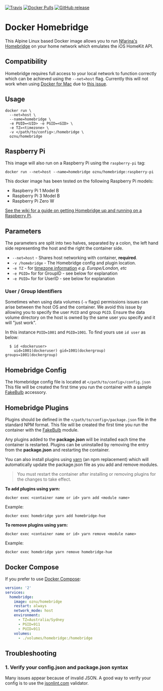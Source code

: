 
[![Travis](https://img.shields.io/travis/oznu/docker-homebridge.svg)](https://travis-ci.org/oznu/docker-homebridge) [![Docker Pulls](https://img.shields.io/docker/pulls/oznu/homebridge.svg)](https://hub.docker.com/r/oznu/homebridge/) [![GitHub release](https://img.shields.io/github/release/oznu/docker-homebridge.svg)](https://github.com/oznu/docker-homebridge)


# Docker Homebridge

This Alpine Linux based Docker image allows you to run [Nfarina's](https://github.com/nfarina) [Homebridge](https://github.com/nfarina/homebridge) on your home network which emulates the iOS HomeKit API.

## Compatibility

Homebridge requires full access to your local network to function correctly which can be achieved using the ```--net=host``` flag.
Currently this will not work when using [Docker for Mac](https://docs.docker.com/docker-for-mac/) due to [this issue](https://github.com/docker/for-mac/issues/68).

## Usage

```shell
docker run \
  --net=host \
  --name=homebridge \
  -e PUID=<UID> -e PGID=<GID> \
  -e TZ=<timezone> \
  -v </path/to/config>:/homebridge \
  oznu/homebridge
```

## Raspberry Pi

This image will also run on a Raspberry Pi using the ```raspberry-pi``` tag:

```
docker run --net=host --name=homebridge oznu/homebridge:raspberry-pi
```

This docker image has been tested on the following Raspberry Pi models:

* Raspberry Pi 1 Model B
* Raspberry Pi 3 Model B
* Raspberry Pi Zero W

[See the wiki for a guide on getting Homebridge up and running on a Raspberry Pi](https://github.com/oznu/docker-homebridge/wiki/Homebridge-on-Raspberry-Pi).

## Parameters

The parameters are split into two halves, separated by a colon, the left hand side representing the host and the right the container side.

* `--net=host` - Shares host networking with container, **required**.
* `-v /homebridge` - The Homebridge config and plugin location.
* `-e TZ` - for [timezone information](https://en.wikipedia.org/wiki/List_of_tz_database_time_zones) *e.g. Europe/London, etc*
* `-e PGID=` for for GroupID - see below for explanation
* `-e PUID=` for for UserID - see below for explanation

### User / Group Identifiers

Sometimes when using data volumes (`-v` flags) permissions issues can arise between the host OS and the container. We avoid this issue by allowing you to specify the user `PUID` and group `PGID`. Ensure the data volume directory on the host is owned by the same user you specify and it will "just work".

In this instance `PUID=1001` and `PGID=1001`. To find yours use `id user` as below:

```
  $ id <dockeruser>
    uid=1001(dockeruser) gid=1001(dockergroup) groups=1001(dockergroup)
```

## Homebridge Config

The Homebridge config file is located at ```</path/to/config>/config.json```
This file will be created the first time you run the container with a sample [FakeBulb](https://www.npmjs.com/package/homebridge-fakebulb) accessory.

## Homebridge Plugins

Plugins should be defined in the ```</path/to/config>/package.json``` file in the standard NPM format.
This file will be created the first time you run the container with the [FakeBulb](https://www.npmjs.com/package/homebridge-fakebulb) module.

Any plugins added to the **package.json** will be installed each time the container is restarted.
Plugins can be uninstalled by removing the entry from the **package.json** and restarting the container.

You can also install plugins using [yarn](https://yarnpkg.com) (an npm replacement) which will automatically update the package.json file as you add and remove modules.

> You must restart the container after installing or removing plugins for the changes to take effect.

**To add plugins using yarn:**

```
docker exec <container name or id> yarn add <module name>
```

Example:

```
docker exec homebridge yarn add homebridge-hue
```

**To remove plugins using yarn:**

```
docker exec <container name or id> yarn remove <module name>
```

Example:

```
docker exec homebridge yarn remove homebridge-hue
```


## Docker Compose

If you prefer to use [Docker Compose](https://docs.docker.com/compose/):

```yml
version: '2'
services:
  homebridge:
    image: oznu/homebridge
    restart: always
    network_mode: host
    environment:
      - TZ=Australia/Sydney
      - PGID=911
      - PUID=911
    volumes:
      - ./volumes/homebridge:/homebridge
```

## Troubleshooting

### 1. Verify your config.json and package.json syntax

Many issues appear because of invalid JSON. A good way to verify your config is to use the [jsonlint.com](http://jsonlint.com/) validator.
